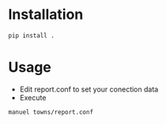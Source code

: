 # Installation
```sh
pip install .
```

# Usage
- Edit report.conf to set your conection data
- Execute
```sh
manuel towns/report.conf
```